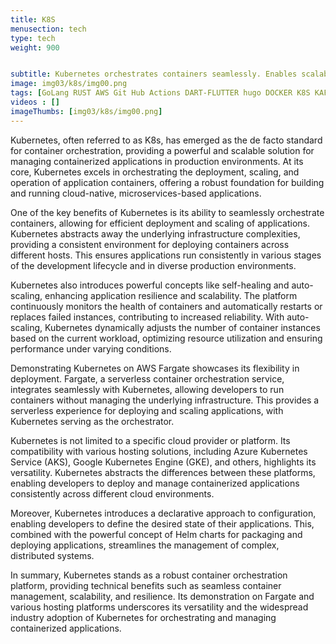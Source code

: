 ```yaml
---
title: K8S
menusection: tech
type: tech
weight: 900


subtitle: Kubernetes orchestrates containers seamlessly. Enables scalability, resilience. Demonstrate versatility on Fargate, various hosting platforms, showcasing powerful container management capabilities.
image: img03/k8s/img00.png
tags: [GoLang RUST AWS Git Hub Actions DART-FLUTTER hugo DOCKER K8S KAFKA ESP32]
videos : []
imageThumbs: [img03/k8s/img00.png]
---
```

Kubernetes, often referred to as K8s, has emerged as the de facto standard for container orchestration, providing a powerful and scalable solution for managing containerized applications in production environments. At its core, Kubernetes excels in orchestrating the deployment, scaling, and operation of application containers, offering a robust foundation for building and running cloud-native, microservices-based applications.

One of the key benefits of Kubernetes is its ability to seamlessly orchestrate containers, allowing for efficient deployment and scaling of applications. Kubernetes abstracts away the underlying infrastructure complexities, providing a consistent environment for deploying containers across different hosts. This ensures applications run consistently in various stages of the development lifecycle and in diverse production environments.

Kubernetes also introduces powerful concepts like self-healing and auto-scaling, enhancing application resilience and scalability. The platform continuously monitors the health of containers and automatically restarts or replaces failed instances, contributing to increased reliability. With auto-scaling, Kubernetes dynamically adjusts the number of container instances based on the current workload, optimizing resource utilization and ensuring performance under varying conditions.

Demonstrating Kubernetes on AWS Fargate showcases its flexibility in deployment. Fargate, a serverless container orchestration service, integrates seamlessly with Kubernetes, allowing developers to run containers without managing the underlying infrastructure. This provides a serverless experience for deploying and scaling applications, with Kubernetes serving as the orchestrator.

Kubernetes is not limited to a specific cloud provider or platform. Its compatibility with various hosting solutions, including Azure Kubernetes Service (AKS), Google Kubernetes Engine (GKE), and others, highlights its versatility. Kubernetes abstracts the differences between these platforms, enabling developers to deploy and manage containerized applications consistently across different cloud environments.

Moreover, Kubernetes introduces a declarative approach to configuration, enabling developers to define the desired state of their applications. This, combined with the powerful concept of Helm charts for packaging and deploying applications, streamlines the management of complex, distributed systems.

In summary, Kubernetes stands as a robust container orchestration platform, providing technical benefits such as seamless container management, scalability, and resilience. Its demonstration on Fargate and various hosting platforms underscores its versatility and the widespread industry adoption of Kubernetes for orchestrating and managing containerized applications.
